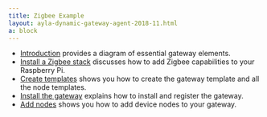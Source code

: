 ```yaml
---
title: Zigbee Example
layout: ayla-dynamic-gateway-agent-2018-11.html
a: block
---
```


* [Introduction](introduction) provides a diagram of essential gateway elements.
* [Install a Zigbee stack](install-a-zigbee-stack) discusses how to add Zigbee capabilities to your Raspberry Pi.
* [Create templates](create-templates) shows you how to create the gateway template and all the node templates.
* [Install the gateway](install-the-gateway) explains how to install and register the gateway.
* [Add nodes](add-nodes) shows you how to add device nodes to your gateway.
